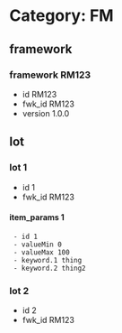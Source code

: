 # Category: FM
 ## framework
### framework RM123 
   - id RM123
   - fwk_id RM123
   - version 1.0.0
 ## lot
### lot 1 
   - id 1
   - fwk_id RM123
#### item_params 1 
     - id 1
     - valueMin 0
     - valueMax 100
     - keyword.1 thing
     - keyword.2 thing2
### lot 2 
   - id 2
   - fwk_id RM123
